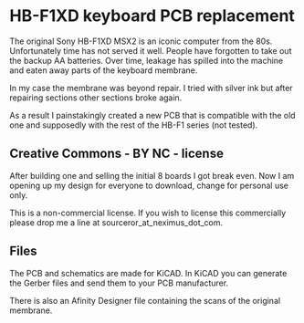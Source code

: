 # HB-F1XD keyboard PCB replacement
The original Sony HB-F1XD MSX2 is an iconic computer from the 80s. Unfortunately time has not served it well. People have forgotten to take out the backup AA batteries. Over time, leakage has spilled into the machine and eaten away parts of the keyboard membrane.

In my case the membrane was beyond repair. I tried with silver ink but after repairing sections other sections broke again.

As a result I painstakingly created a new PCB that is compatible with the old one and supposedly with the rest of the HB-F1 series (not tested).

## Creative Commons - BY NC - license
After building one and selling the initial 8 boards I got break even. Now I am opening up my design for everyone to download, change for personal use only.

This is a non-commercial license. If you wish to license this commercially please drop me a line at sourceror_at_neximus_dot_com.

## Files
The PCB and schematics are made for KiCAD. In KiCAD you can generate the Gerber files and send them to your PCB manufacturer.

There is also an Afinity Designer file containing the scans of the original membrane.
